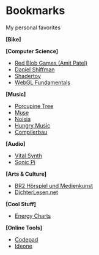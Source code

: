 # Bookmarks
My personal favorites

**\[Bike\]**


**\[Computer Science\]**
- [Red Blob Games (Amit Patel)](https://www.redblobgames.com/)
- [Daniel Shiffman](https://shiffman.net/)
- [Shadertoy](https://www.shadertoy.com/)
- [WebGL Fundamentals](https://webglfundamentals.org/)


**\[Music\]**
- [Porcupine Tree](https://porcupinetree.com/)
- [Muse](https://www.muse.mu/?frontpage=true)
- [Noisia](https://www.noisia.nl/)
- [Hungry Music](https://hungrymusic.fr/)
- [Compilerbau](https://linktr.ee/compilerbau)


**\[Audio\]**
- [Vital Synth](https://vital.audio/)
- [Sonic Pi](https://sonic-pi.net/)


**\[Arts & Culture\]**
- [BR2 Hörspiel und Medienkunst](https://www.br.de/radio/bayern2/sendungen/hoerspiel-und-medienkunst/index.html)
- [DichterLesen.net](https://www.dichterlesen.net/)


**\[Cool Stuff\]**
- [Energy Charts](https://energy-charts.info/?l=de&c=DE)

**\[Online Tools\]**
- [Codepad](https://codepad.co/)
- [Ideone](https://ideone.com/)
